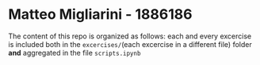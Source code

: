 # Matteo Migliarini - 1886186
The content of this repo is organized as follows: each and every excercise is included both in the `excercises/`(each excercise in a different file) folder **and** aggregated in the file `scripts.ipynb`
